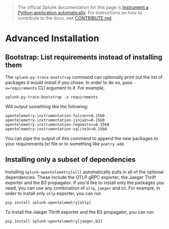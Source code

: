 > The official Splunk documentation for this page is [Instrument a Python application automatically](https://docs.splunk.com/Observability/gdi/get-data-in/application/python/instrumentation/instrument-python-application.html). For instructions on how to contribute to the docs, see [CONTRIBUTE.md](../CONTRIBUTE.md).
# Advanced Installation

## Bootstrap: List requirements instead of installing them

The `splunk-py-trace-bootstrap` command can optionally print out the list of
packages it would install if you chose. In order to do so, pass
`-a=requirements` CLI argument to it. For example,

```
splunk-py-trace-bootstrap -a requirements
```

Will output something like the following:

```
opentelemetry-instrumentation-falcon>=0.15b0
opentelemetry-instrumentation-jinja2>=0.15b0
opentelemetry-instrumentation-requests>=0.15b0
opentelemetry-instrumentation-sqlite3>=0.15b0
```

You can pipe the output of this command to append the new packages to your
requirements.txt file or to something like `poetry add`.

## Installing only a subset of dependencies

Installing `splunk-opentelemetry[all]` automatically pulls in all of the
optional dependencies. These include the OTLP gRPC exporter, the Jaeger Thrift
exporter and the B3 propagator. If you'd like to install only the packages you
need, you can use any combination of `oltp`, `jaeger` and `b3`. For example, in
order to install only `otlp` exporter, you can run

```
pip install splunk-opentelemetry[otlp]
```

To install the Jaeger Thrift exporter and the B3 propagator, you can run

```
pip install splunk-opentelemetry[jaeger,b3]
```
